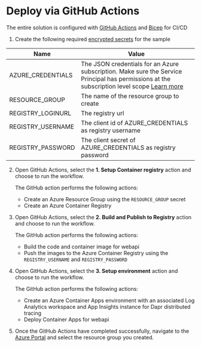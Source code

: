 # Deploy via GitHub Actions

The entire solution is configured with [GitHub Actions](https://github.com/features/actions) and [Bicep](https://docs.microsoft.com/azure/azure-resource-manager/bicep/overview) for CI/CD

1. Create the following required [encrypted secrets](https://docs.github.com/en/actions/security-guides/encrypted-secrets#creating-encrypted-secrets-for-a-repository) for the sample

| Name              | Value                                                                                                                                                                                                                                                                                                   |
| ----------------- | ------------------------------------------------------------------------------------------------------------------------------------------------------------------------------------------------------------------------------------------------------------------------------------------------------- |
| AZURE_CREDENTIALS | The JSON credentials for an Azure subscription. Make sure the Service Principal has permissions at the subscription level scope [Learn more](https://docs.microsoft.com/azure/developer/github/connect-from-azure?tabs=azure-portal%2Cwindows#create-a-service-principal-and-add-it-as-a-github-secret) |
| RESOURCE_GROUP    | The name of the resource group to create                                                                                                                                                                                                                                                                |
| REGISTRY_LOGINURL | The registry url                                                                                                                                                                                                                                                                                        |
| REGISTRY_USERNAME | The client id of AZURE_CREDENTIALS as registry username                                                                                                                                                                                                                                                 |
| REGISTRY_PASSWORD | The client secret of AZURE_CREDENTIALS as registry password                                                                                                                                                                                                                                             |

2. Open GitHub Actions, select the **1. Setup Container registry** action and choose to run the workflow.

   The GitHub action performs the following actions:

   - Create an Azure Resource Group using the `RESOURCE_GROUP` secret
   - Create an Azure Container Registry

3. Open GitHub Actions, select the **2. Build and Publish to Registry** action and choose to run the workflow.

   The GitHub action performs the following actions:

   - Build the code and container image for webapi
   - Push the images to the Azure Container Registry using the `REGISTRY_USERNAME` and `REGISTRY_PASSWORD`

4. Open GitHub Actions, select the **3. Setup environment** action and choose to run the workflow.

   The GitHub action performs the following actions:

   - Create an Azure Container Apps environment with an associated Log Analytics workspace and App Insights instance for Dapr distributed tracing
   - Deploy Container Apps for webapi

5. Once the GitHub Actions have completed successfully, navigate to the [Azure Portal](https://portal.azure.com) and select the resource group you created.
